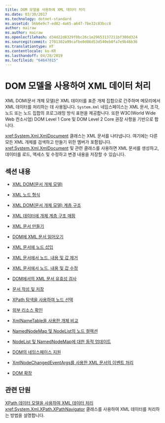 ```yaml
---
title: DOM 모델을 사용하여 XML 데이터 처리
ms.date: 03/30/2017
ms.technology: dotnet-standard
ms.assetid: 56b6e9c7-ed82-4a65-a647-7be32c83bcc8
author: mairaw
ms.author: mairaw
ms.openlocfilehash: d34d22d8329f0bc26c1e29653137211bf300d324
ms.sourcegitcommit: 2701302a99cafbe0d86d53d540eb0fa7e9b46b36
ms.translationtype: HT
ms.contentlocale: ko-KR
ms.lasthandoff: 04/28/2019
ms.locfileid: "64647815"
---
```

# <a name="process-xml-data-using-the-dom-model"></a>DOM 모델을 사용하여 XML 데이터 처리
XML DOM(문서 개체 모델)은 XML 데이터를 표준 개체 집합으로 간주하며 메모리에서 XML 데이터를 처리하는 데 사용됩니다. `System.Xml` 네임스페이스는 XML 문서, 조각, 노드 또는 노드 집합의 프로그래밍 방식 표현을 제공합니다. 또한 W3C(World Wide Web 컨소시엄) DOM Level 1 Core 및 DOM Level 2 Core 권장 사항을 기반으로 합니다.  
  
 <xref:System.Xml.XmlDocument> 클래스는 XML 문서를 나타냅니다. 여기에는 다른 모든 XML 개체를 검색하고 만들기 위한 멤버가 포함됩니다. <xref:System.Xml.XmlDocument> 및 관련 클래스를 사용하면 XML 문서를 생성하고, 데이터를 로드, 액세스 및 수정하고 변경 내용을 저장할 수 있습니다.  
  
## <a name="in-this-section"></a>섹션 내용  
  
- [XML DOM(문서 개체 모델)](../../../../docs/standard/data/xml/xml-document-object-model-dom.md)  
  
- [XML 노드 형식](../../../../docs/standard/data/xml/types-of-xml-nodes.md)  
  
- [XML DOM(문서 개체 모델) 계층 구조](../../../../docs/standard/data/xml/xml-document-object-model-dom-hierarchy.md)  
  
- [XML 데이터에 개체 계층 구조 매핑](../../../../docs/standard/data/xml/mapping-the-object-hierarchy-to-xml-data.md)  
  
- [XML 문서 만들기](../../../../docs/standard/data/xml/xml-document-creation.md)  
  
- [DOM에 XML 문서 읽어오기](../../../../docs/standard/data/xml/reading-an-xml-document-into-the-dom.md)  
  
- [XML 문서에 노드 삽입](../../../../docs/standard/data/xml/inserting-nodes-into-an-xml-document.md)  
  
- [XML 문서에서 노드, 내용 및 값 제거](../../../../docs/standard/data/xml/removing-nodes-content-and-values-from-an-xml-document.md)  
  
- [XML 문서에서 노드, 내용 및 값 수정](../../../../docs/standard/data/xml/modifying-nodes-content-and-values-in-an-xml-document.md)  
  
- [DOM에서의 XML 문서 유효성 검사](../../../../docs/standard/data/xml/validating-an-xml-document-in-the-dom.md)  
  
- [문서 작성 및 저장](../../../../docs/standard/data/xml/saving-and-writing-a-document.md)  
  
- [XPath 탐색을 사용하여 노드 선택](../../../../docs/standard/data/xml/select-nodes-using-xpath-navigation.md)  
  
- [외부 리소스 확인](../../../../docs/standard/data/xml/resolving-external-resources.md)  
  
- [XmlNameTable을 사용한 개체 비교](../../../../docs/standard/data/xml/object-comparison-using-xmlnametable.md)  
  
- [NamedNodeMap 및 NodeList의 노드 컬렉션](../../../../docs/standard/data/xml/node-collections-in-namednodemaps-and-nodelists.md)  
  
- [NodeList 및 NamedNodeMap에 대한 동적 업데이트](../../../../docs/standard/data/xml/dynamic-updates-to-nodelists-and-namednodemaps.md)  
  
- [DOM의 네임스페이스 지원](../../../../docs/standard/data/xml/namespace-support-in-the-dom.md)  
  
- [XmlNodeChangedEventArgs를 사용한 XML 문서의 이벤트 처리](../../../../docs/standard/data/xml/event-handling-in-an-xml-document-using-the-xmlnodechangedeventargs.md)  
  
- [DOM 확장](../../../../docs/standard/data/xml/extending-the-dom.md)  
  
## <a name="related-sections"></a>관련 단원  
 [XPath 데이터 모델을 사용하여 XML 데이터 처리](../../../../docs/standard/data/xml/process-xml-data-using-the-xpath-data-model.md)  
 <xref:System.Xml.XPath.XPathNavigator> 클래스를 사용하여 XML 데이터를 처리하는 방법을 설명합니다.
